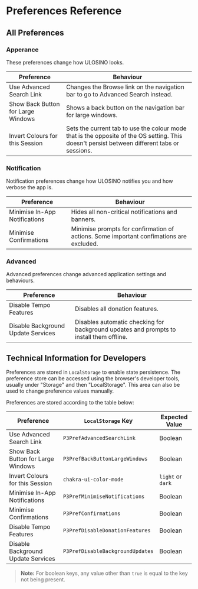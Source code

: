 # Preferences Reference

## All Preferences

### Apperance

These preferences change how ULOSINO looks.

| Preference                         | Behaviour                                                                                                                                    |
| ---------------------------------- | -------------------------------------------------------------------------------------------------------------------------------------------- |
| Use Advanced Search Link           | Changes the Browse link on the navigation bar to go to Advanced Search instead.                                                              |
| Show Back Button for Large Windows | Shows a back button on the navigation bar for large windows.                                                                                 |
| Invert Colours for this Session    | Sets the current tab to use the colour mode that is the opposite of the OS setting. This doesn't persist between different tabs or sessions. |

### Notification

Notification preferences change how ULOSINO notifies you and how verbose the app is.

| Preference                    | Behaviour                                                                               |
| ----------------------------- | --------------------------------------------------------------------------------------- |
| Minimise In-App Notifications | Hides all non-critical notifications and banners.                                       |
| Minimise Confirmations        | Minimise prompts for confirmation of actions. Some important confimations are excluded. |

### Advanced

Advanced preferences change advanced application settings and behaviours.

| Preference                         | Behaviour                                                                               |
| ---------------------------------- | --------------------------------------------------------------------------------------- |
| Disable Tempo Features             | Disables all donation features.                                                         |
| Disable Background Update Services | Disables automatic checking for background updates and prompts to install them offline. |

## Technical Information for Developers

Preferences are stored in `LocalStorage` to enable state persistence. The preference store can be accessed using the browser's developer tools, usually under "Storage" and then "LocalStorage". This area can also be used to change preference values manually.

Preferences are stored according to the table below:

| Preference                         | `LocalStorage` Key               | Expected Value    |
| ---------------------------------- | -------------------------------- | ----------------- |
| Use Advanced Search Link           | `P3PrefAdvancedSearchLink`       | Boolean           |
| Show Back Button for Large Windows | `P3PrefBackButtonLargeWindows`   | Boolean           |
| Invert Colours for this Session    | `chakra-ui-color-mode`           | `light` or `dark` |
| Minimise In-App Notifications      | `P3PrefMinimiseNotifications`    | Boolean           |
| Minimise Confirmations             | `P3PrefConfirmations`            | Boolean           |
| Disable Tempo Features             | `P3PrefDisableDonationFeatures`  | Boolean           |
| Disable Background Update Services | `P3PrefDisableBackgroundUpdates` | Boolean           |

> **Note:** For boolean keys, any value other than `true` is equal to the key not being present.
